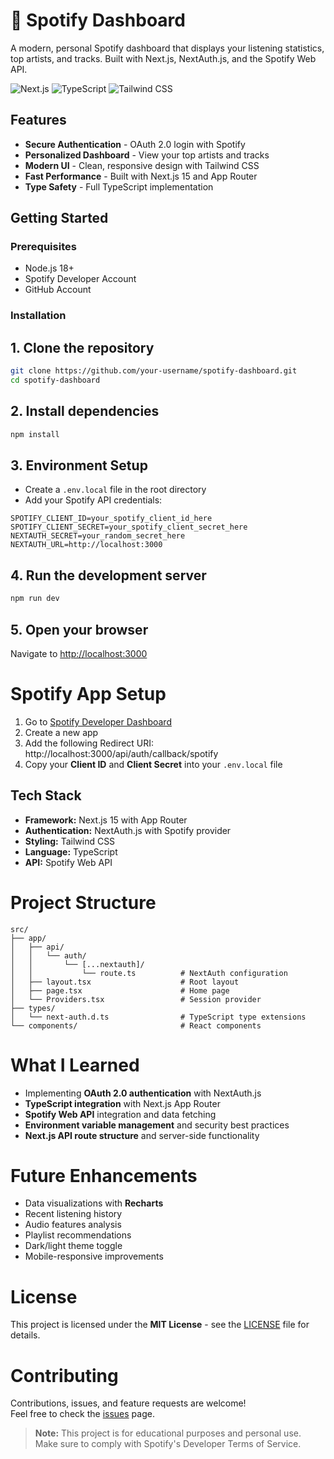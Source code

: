 # 🎵 Spotify Dashboard

A modern, personal Spotify dashboard that displays your listening statistics, top artists, and tracks. Built with Next.js, NextAuth.js, and the Spotify Web API.

![Next.js](https://img.shields.io/badge/Next.js-15.5.0-black?style=for-the-badge&logo=next.js)
![TypeScript](https://img.shields.io/badge/TypeScript-5.0-blue?style=for-the-badge&logo=typescript)
![Tailwind CSS](https://img.shields.io/badge/Tailwind_CSS-3.0-38B2AC?style=for-the-badge&logo=tailwind-css)

## Features

-  **Secure Authentication** - OAuth 2.0 login with Spotify
-  **Personalized Dashboard** - View your top artists and tracks
-  **Modern UI** - Clean, responsive design with Tailwind CSS
-  **Fast Performance** - Built with Next.js 15 and App Router
-  **Type Safety** - Full TypeScript implementation

## Getting Started

### Prerequisites

- Node.js 18+ 
- Spotify Developer Account
- GitHub Account

### Installation

## 1. Clone the repository
   ```bash
   git clone https://github.com/your-username/spotify-dashboard.git
   cd spotify-dashboard
   ```
  
## 2. Install dependencies
```bash
npm install
```
## 3. Environment Setup
- Create a `.env.local` file in the root directory  
- Add your Spotify API credentials:  

```text
SPOTIFY_CLIENT_ID=your_spotify_client_id_here
SPOTIFY_CLIENT_SECRET=your_spotify_client_secret_here
NEXTAUTH_SECRET=your_random_secret_here
NEXTAUTH_URL=http://localhost:3000
```
## 4. Run the development server
```bash
npm run dev
```
## 5. Open your browser
Navigate to [http://localhost:3000](http://localhost:3000)

# Spotify App Setup

1. Go to [Spotify Developer Dashboard](https://developer.spotify.com/dashboard)  
2. Create a new app  
3. Add the following Redirect URI:  
http://localhost:3000/api/auth/callback/spotify  
4. Copy your **Client ID** and **Client Secret** into your `.env.local` file  

## Tech Stack

- **Framework:** Next.js 15 with App Router  
- **Authentication:** NextAuth.js with Spotify provider  
- **Styling:** Tailwind CSS  
- **Language:** TypeScript  
- **API:** Spotify Web API  

# Project Structure

```text
src/
├── app/
│   ├── api/
│   │   └── auth/
│   │       └── [...nextauth]/
│   │           └── route.ts          # NextAuth configuration
│   ├── layout.tsx                    # Root layout
│   ├── page.tsx                      # Home page
│   └── Providers.tsx                 # Session provider
├── types/
│   └── next-auth.d.ts                # TypeScript type extensions
└── components/                       # React components
```
# What I Learned

- Implementing **OAuth 2.0 authentication** with NextAuth.js  
- **TypeScript integration** with Next.js App Router  
- **Spotify Web API** integration and data fetching  
- **Environment variable management** and security best practices  
- **Next.js API route structure** and server-side functionality  

# Future Enhancements

- Data visualizations with **Recharts**  
- Recent listening history  
- Audio features analysis  
- Playlist recommendations  
- Dark/light theme toggle  
- Mobile-responsive improvements  

# License

This project is licensed under the **MIT License** - see the [LICENSE](LICENSE) file for details.

# Contributing

Contributions, issues, and feature requests are welcome!  
Feel free to check the [issues](./issues) page.

> **Note:** This project is for educational purposes and personal use.  
> Make sure to comply with Spotify's Developer Terms of Service.

